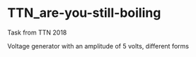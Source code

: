 # TTN_are-you-still-boiling
Task from TTN 2018

Voltage generator with an amplitude of 5 volts, different forms
